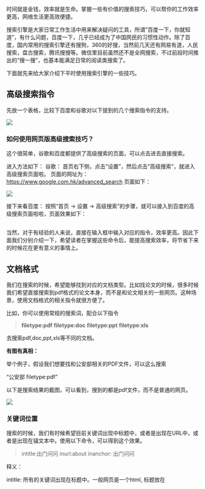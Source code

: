 时间就是金钱，效率就是生命。掌握一些有价值的搜索技巧，可以帮你的工作效率更高，网络生活更高效便捷。  

搜索引擎是大家日常工作生活中用来解决疑问的工具，所谓“百度一下，你就知道”，有什么问题，百度一下，几乎已经成为了中国网民的习惯性动作。除了百度，国内常用的搜索引擎还有搜狗，360的好搜，当然前几天还有网易有道，人民搜索，盘古搜索，腾讯搜搜等。微信里目前虽然还不是全网搜索，不过前段时间推出的“搜一搜”，也基本能满足日常的阅读类搜索了。

下面就先来给大家介绍下平时使用搜索引擎的一些技巧。

## 高级搜索指令

先放一个表格，比较下百度和谷歌对以下提到的几个搜索指令的支持。  

![](http://mmbiz.qpic.cn/mmbiz_png/qX2ED6UwyKGzZvp4XK8pnLiadYuuA03oIpRdokIC95zfx0lSKhfWwViaSUlZN6vwnGqLfp1a4qYrR1pJIcrpdRuA/640?wx_fmt=png&tp=webp&wxfrom=5&wx_lazy=1&wx_co=1)

### 如何使用网页版高级搜索技巧？

这个很简单，谷歌和百度都提供了高级搜索的页面，可以点击进去直接搜索。

进入方法如下：
谷歌：
首页右下侧，点击“设置”，然后点击“高级搜索”，就进入高级搜索页面啦。
页面的网址为：
https://www.google.com.hk/advanced_search
页面如下：

![](http://mmbiz.qpic.cn/mmbiz_png/qX2ED6UwyKGzZvp4XK8pnLiadYuuA03oId3qqjI2g1s5WYYa8ZmtoDsn0FdHhexxphcZkQ9cDSEr9dTTbrIbglA/640?wx_fmt=png&tp=webp&wxfrom=5&wx_lazy=1&wx_co=1)

接下来看百度：
按照“首页 -> 设置 -> 高级搜索”的步骤，就可以接入到百度的高级搜索页面啦啦，页面效果如下：

![](data:image/gif;base64,iVBORw0KGgoAAAANSUhEUgAAAAEAAAABCAYAAAAfFcSJAAAADUlEQVQImWNgYGBgAAAABQABh6FO1AAAAABJRU5ErkJggg==)

当然，对于有经验的人来说，直接在输入框中输入对应的指令，效率更高。因此下面我们分别介绍一下，希望读者在掌握这些命令后，能提高搜索效率，将节省下来的时候花在更有意义的事情上。

## 文档格式  

我们在搜索的时候，希望能够找到对应的文档类型。比如找论文的时候，很多时候我们希望直接搜索到pdf格式的论文本身，而不是和论文相关的一些网页。这种场景，使用文档格式的相关指令就很方便了。

比如，你可以使用常规的搜索词，配合以下指令

> **filetype:pdf**
> **filetype:doc**
> **filetype:ppt**
> **filetype:xls**

去搜索pdf,doc,ppt,xls等不同的文档。

**有图有真相：**

举个例子，假设我们想要找和公安部相关的PDF文件，可以这么搜索

“公安部 filetype:pdf”

以下是搜索结果的截图，可以看到，搜到的都是pdf文件，而不是普通的网页。

![](http://mmbiz.qpic.cn/mmbiz_png/qX2ED6UwyKGzZvp4XK8pnLiadYuuA03oIfPH3vkf6ia95JBdWOWuht7jBMibBMTM5eFSFUAyJdZbosg8TXllcAg2Q/640?wx_fmt=png&tp=webp&wxfrom=5&wx_lazy=1&wx_co=1)  

### 关键词位置

搜索的时候，我们有时候希望目前关键词出现中标题中，或者是出现在URL中，或者是出现在锚文本中。使用以下命令，可以得到这个效果。

> intitle:出门问问
> inurl:about
> inanchor: 出门问问

释义：

intitle: 所有的关键词出现在标题中。一般网页是一个html, 标题放在<title>这个标签中。标题一般是网页的核心信息。假如我们只想找标题中含有某个词的网页，就可以在查询词前加上"intitle:"这个指令。

inurl: URL 就是网页的链接。比如百度的链接为
http://www.baidu.com/

如果搜索 "inurl:baidu",将会找到在URL中包括“baidu”这个词的所有网页。网页正文和标题倒是不一定会出现"baidu"。

inanchor: 比如百度的首页，一般不会出现“搜索引擎”。但是我们找到“搜索引擎”的时候，百度一般都出现在结果中。这个就是因为有大量指向百度首页的anchor 包含“搜索引擎”这些词汇。anchor 就是锚文本的意思。比如“[C++基础库](http://mp.weixin.qq.com/s?__biz=MzI3NzE1NDcyNQ==&mid=2247483802&idx=1&sn=3b8f0f1716eb3f72f766b02931a03fc4&chksm=eb6bdf50dc1c5646fc9d0cdecaca8d03fcb1a9e0e04ed2051beb259e3db6bd2e88da8ef1ec9f&scene=21#wechat_redirect)”，这里的“C++基础库”就是锚文本，用于描述目标网页的内容。一般会取目标网页的标题，或者是一些描述能力强的摘要信息。锚文本指向的链接，就是link了。微信近期放开了公众号内的链接，我这里举的例子，指向的就是我之前写的《不要再重复造轮子了，造牢固的地基吧》那篇文章的地址。

**有图有真相：**

搜索：“intitle:出门问问”，会搜索出来网页标题里，包含出门问问的所有网页。结果如下图：

![](http://mmbiz.qpic.cn/mmbiz_png/qX2ED6UwyKGzZvp4XK8pnLiadYuuA03oIBA92j0W8VjficJCllLVHdgCsPJ7vO9S3QtXyvBMkFYyXHOF92CjXawQ/640?wx_fmt=png&tp=webp&wxfrom=5&wx_lazy=1&wx_co=1)

### 站内搜索

有时候我们希望搜某个特定网站的内容。比如你自己开了一个博客，你希望搜索一下百度上索引了你博客的多少文章，你就可以使用站内搜索这个功能啦。

当然，前几年很多人通过这个技能，找一些网盘资源等，也算是活学活用。

你浏览某个论坛，但是非会员无法使用搜索功能，或者是搜索一次就被禁用一分钟，很不爽怎么办？这时候也是这个技能发挥作用的时候。当然网页搜索的爬虫并非万能的，有时候目标网站，百度或者谷歌爬虫收录也不是很全就是了。

**有图有真相：**

示例：搜索出门问问投资的相关文章，仅搜索bbs.ticwear.com 这个网站。

query :  “投资 site:bbs.ticwear.com”

搜索结果如下图，可以看到搜索到的网页，都是bbs.ticwear.com这个论坛上的。

![](http://mmbiz.qpic.cn/mmbiz_png/qX2ED6UwyKGzZvp4XK8pnLiadYuuA03oIyQ19KPyNjeCg0hickFkFDNI84z5YxMSDstiaKgkLIDs5wZdRVjWAIzLw/640?wx_fmt=png&tp=webp&wxfrom=5&wx_lazy=1&wx_co=1)


再举个例子，最近人工智能这么火，我想看看36kr这个网站上有关人工智能的相关文章，涨涨知识。

该怎么办？ 看下图吧。

![](http://mmbiz.qpic.cn/mmbiz_png/qX2ED6UwyKGzZvp4XK8pnLiadYuuA03oIiceWRhDXbGcMUjqKv2ZUIt9R59UDMoBby6hHtt0OpDhk2WHhS40w38Q/640?wx_fmt=png&tp=webp&wxfrom=5&wx_lazy=1&wx_co=1)

### 关键词信息

一般我们搜索的时候，想到几次词，都是几个词放在一起搜索。比如我们想找一些和公安部培训相关的网页，我们一般搜索  公安部培训  这几个字。搜索结果如下图所示：

![](http://mmbiz.qpic.cn/mmbiz_png/qX2ED6UwyKGzZvp4XK8pnLiadYuuA03oIhtKPfWWFRs8AAKjNpbiacKWKKIQfguFZ2VeRApL9hdgEsHjdQAqDPHQ/640?wx_fmt=png&tp=webp&wxfrom=5&wx_lazy=1&wx_co=1)

可以看到，搜索结果中，公安部 和 培训 两个词不一定都挨在一起。如果我们想找到“公安部”和“培训”两个词挨在一起，怎么办呢？

这个时候，可以使用引号，将两个词放在引号中，query :  “公安部培训”  

搜索结果如下图，可以看到，搜索到的网页，公安部和培训两个字都是挨在一起的。

![](http://mmbiz.qpic.cn/mmbiz_png/qX2ED6UwyKGzZvp4XK8pnLiadYuuA03oIlSv8vyibZUoslEW1r8tfdAVISbpC5ibQywaYod9WAP6PG0XQ15Zozgag/640?wx_fmt=png&tp=webp&wxfrom=5&wx_lazy=1&wx_co=1)

有时候，我们搜索一些词，只是希望几个词命中了其中一个就可以，应该怎么办呢？这时候可以使用 OR 这个指令，注释需要全部大写。另外，百度的查询方式不太一样，需要使用括号括起来。  

**有图有真相：**

> query : 
> 谷歌：树木 OR 种子 OR 草 
> 百度：(树木种子草)

搜索结果如下图，可以看到有一些结果包含树木，有一些结果包含草，有一些结果包含两个到三个关键词

![](http://mmbiz.qpic.cn/mmbiz_png/qX2ED6UwyKGzZvp4XK8pnLiadYuuA03oIH7BsVbsxKNDdbuUEYlPgwibtuL3ZNyzQkmtTwGR0HLib9pPTcA79gwjw/640?wx_fmt=png&tp=webp&wxfrom=5&wx_lazy=1&wx_co=1)


如果我们搜索某个词的时候，经常出现相关的另一个词，但是这不是我们想要的，这个时候在不需要的字词前添加一个减号，就可以过滤掉不包含该词的结果啦。

**有图有真相**：

query： 搜索引擎，结果中会出现不少和谷歌有关的网页。
query：  搜索引擎 -谷歌，搜索结果中，有关谷歌的网页会被过滤掉。

如下图，搜索“搜索引擎”，第三条和第五条包含谷歌这个关键词

![](http://mmbiz.qpic.cn/mmbiz_png/qX2ED6UwyKGzZvp4XK8pnLiadYuuA03oI5UOv4vOYKY9UdbE1OQnDGBw8EtkbXJ79XTQK2nLwtKkuTskGAfDoPg/640?wx_fmt=png&tp=webp&wxfrom=5&wx_lazy=1&wx_co=1)

接着，我们搜索“搜索引擎 -谷歌”，搜索结果中都不包括“谷歌”这个关键词。结果如下图：

![](http://mmbiz.qpic.cn/mmbiz_png/qX2ED6UwyKGzZvp4XK8pnLiadYuuA03oI31esHdgrweLrqvlYenewwYaoxG54IQZvnZu06I5NMrFvEOwZlJAkRg/640?wx_fmt=png&tp=webp&wxfrom=5&wx_lazy=1&wx_co=1)

### cache指令 

有时候一个网页暂时挂了，成为死链了，你又想看，怎么办？可以使用cache指令，查看搜索引擎的缓存。（百度的话，搜索结果中，有“百度快照”这个链接，点击即可访问）

**有图有真相：**

搜索"cache:www.sohu.com"，谷歌会直接重定向到缓存页面，并显示是什么时候的快照。截图如下：


![](http://mmbiz.qpic.cn/mmbiz_png/qX2ED6UwyKGzZvp4XK8pnLiadYuuA03oIomW1OYwZl9ib3qWicDSHPbSl2ADNMbpmXFzfKrh1YtPdYkLMh8wbNueg/640?wx_fmt=png&tp=webp&wxfrom=5&wx_lazy=1&wx_co=1)

  

info指令  

  

Google还提供了 info指令，其会显示和快照，相似网页，指向某个网页的网页，包含全部关键词的网页等几个链接。

比如我们搜索"info:youku.com"，出来的结果中，会包含四个链接信息。点击的话，分别相当于

cache:youku.com

related:youku.com

site:youku.com  

"youku.com"

这四个搜索。

  

![](http://mmbiz.qpic.cn/mmbiz_png/qX2ED6UwyKGzZvp4XK8pnLiadYuuA03oIsUvsQneee8vG732sjib358XNAqtQ57BPL1VAegHyTRNgHlblhZAFgmA/640?wx_fmt=png&tp=webp&wxfrom=5&wx_lazy=1&wx_co=1)

其中几个上面都有所介绍。相似网页我这里介绍下。我们发现某个网站比较好玩，想要找相似的网站，就可以使用这个功能了。比如找和花瓣之类的看图网站类似的网站。

  

下面我们使用“related:youku.com”，搜索下和优酷相似的网站有哪些？如下图所示，我们可以很方便地找到土豆，爱奇艺，百度视频，凤凰视频，腾讯视频，搜狐视频等相似网站。

  

![](http://mmbiz.qpic.cn/mmbiz_png/qX2ED6UwyKGzZvp4XK8pnLiadYuuA03oIaSj4cxvwWwr6ibI6XJUY6VzOoGXO7vIrB1ngVa8bAL7Gk05yIkL0rNg/640?wx_fmt=png&tp=webp&wxfrom=5&wx_lazy=1&wx_co=1)

  

限制网页的最后更新时间

  

这个没有对应的指令，只能在网页界面中选择。比如要找一天内的有关刘德华的新网页，可以如下图选择“一天内”，然后点击搜索。

  

![](http://mmbiz.qpic.cn/mmbiz_png/qX2ED6UwyKGzZvp4XK8pnLiadYuuA03oILBh4ZLLfD9f7mvkFRwLqmY8GZiau9KmDXXMSxwFQtUNIsEWODIWAS6A/640?wx_fmt=png&tp=webp&wxfrom=5&wx_lazy=1&wx_co=1)  

  

搜索出来的网页，我们可以从摘要信息中看到，都是一天内的。

  

![](http://mmbiz.qpic.cn/mmbiz_png/qX2ED6UwyKGzZvp4XK8pnLiadYuuA03oIoRctedAaZibjIbHCuJgbmybLxbDyptLgfwv6JGQGW3WgGPYnQsfuQfQ/640?wx_fmt=png&tp=webp&wxfrom=5&wx_lazy=1&wx_co=1)  

  

一页显示更多的搜索结果数

  

有时候我们在搜索某个资料，需要经常翻页，不够高效，怎么办呢？这个时候可以在搜索设置中，将每页搜索结果数调整到20条设置50条等。

  

![](http://mmbiz.qpic.cn/mmbiz_png/qX2ED6UwyKGzZvp4XK8pnLiadYuuA03oI6aV9lnNJBfINrjtecGqkgvfDFO9RCr3GAz6ukNk6ibzs9RDAH39xqqg/640?wx_fmt=png&tp=webp&wxfrom=5&wx_lazy=1&wx_co=1)

  

举一些需要翻页的场景：搜索你感兴趣的论文，搜索你感兴趣的人物资料。

  

程序员写爬虫，抓取百度等搜索结果页，也可以考虑调整这个对应的URL参数，一次性抓取更多的搜索结果。

  

搜索经验

  

介绍了这么多搜索指令，有时候没有谷歌也是白搭。最后再附上一些搜索经验，作为补充。

  

-   技术搜索最好能访问谷歌。
    
-   学会挑选搜索关键词，尝试变换关键词。比如少一个词，多一个词，换个说法，换个同义词，换个别名，换个英文名等。
    
-   技术问题可以使用"site:"指令，搜索下stackoverflow.com这个网站上的问答。
    
-   不知道怎么使用谷歌，搜索下“VPN”相关网页。
    
-   学好英文。一些问题，能用英文搜就不要用中文。
    
-   英文不好也没问题，使用下谷歌翻译，翻译为英文单词，再使用英文搜索。  
    
-   谷歌无法使用，那就试试必应吧。
    
-   尝试使用谷歌或百度的高级搜索框的各个输入框，熟能生巧。
    
-   英文网页看不懂，可以试试谷歌翻译插件。
    
-   程序员编译错误不知道怎么解决，把编译错误在谷歌搜索下。如果编译错误是中文的，那么先调为中文的，不知道怎么调的，先搜索下。
    
-   专业领域，了解下有没有更专业的垂直搜索。比如搜视频种子，最好使用种子搜索。当然搜索种子搜索网站，可以使用通用搜索。
    
-   花半小时搜索免费资源，有时候不如花钱买个会员。时间就是金钱，省时间就是省钱，省生命。
    

  

大家有什么其他的搜索技巧需要了解，或者分享的，欢迎留言交流。

<!--stackedit_data:
eyJoaXN0b3J5IjpbNzUwNjQ3NTU0XX0=
-->